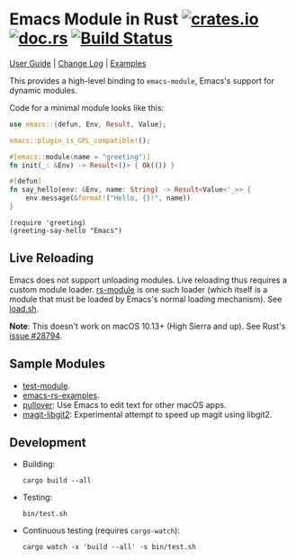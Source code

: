 # Emacs Module in Rust [![crates.io](https://meritbadge.herokuapp.com/emacs)](https://crates.io/crates/emacs) [![doc.rs](https://docs.rs/emacs/badge.svg)](https://docs.rs/emacs/) [![Build Status](https://travis-ci.org/ubolonton/emacs-module-rs.svg?branch=master)](https://travis-ci.org/ubolonton/emacs-module-rs)

[User Guide](https://ubolonton.github.io/emacs-module-rs/) | [Change Log](https://github.com/ubolonton/emacs-module-rs/blob/master/CHANGELOG.md) | [Examples](https://github.com/ubolonton/emacs-module-rs#sample-modules)

This provides a high-level binding to `emacs-module`, Emacs's support for dynamic modules.

Code for a minimal module looks like this:

```rust
use emacs::{defun, Env, Result, Value};

emacs::plugin_is_GPL_compatible!();

#[emacs::module(name = "greeting")]
fn init(_: &Env) -> Result<()> { Ok(()) }

#[defun]
fn say_hello(env: &Env, name: String) -> Result<Value<'_>> {
    env.message(&format!("Hello, {}!", name))
}
```

```emacs-lisp
(require 'greeting)
(greeting-say-hello "Emacs")
```

## Live Reloading

Emacs does not support unloading modules. Live reloading thus requires a custom module loader. [rs-module](rs-module) is one such loader (which itself is a module that must be loaded by Emacs's normal loading mechanism). See [load.sh](bin/load.sh).

**Note**: This doesn't work on macOS 10.13+ (High Sierra and up). See Rust's [issue #28794](https://github.com/rust-lang/rust/issues/28794#issuecomment-368693049).

## Sample Modules

- [test-module](test-module).
- [emacs-rs-examples](https://github.com/ubolonton/emacs-rs-examples).
- [pullover](https://github.com/ubolonton/pullover): Use Emacs to edit text for other macOS apps.
- [magit-libgit2](https://github.com/ubolonton/magit-libgit2): Experimental attempt to speed up magit using libgit2.

## Development

- Building:
    ```shell
    cargo build --all
    ```
- Testing:
    ```shell
    bin/test.sh
    ```
- Continuous testing (requires `cargo-watch`):
    ```shell
    cargo watch -x 'build --all' -s bin/test.sh
    ```
